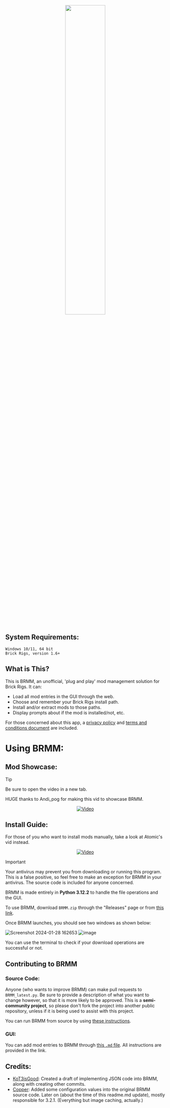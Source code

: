 <p align="center">
  <img src="https://github.com/anonymous-editor/BRMM/assets/74514726/c329ce3c-ad99-4df6-b26e-0437afba4dec" width=50% height=50%>
</p>

## System Requirements:

```
Windows 10/11, 64 bit
Brick Rigs, version 1.6+
```

## What is This?

This is BRMM, an unofficial, 'plug and play' mod management solution for Brick Rigs. It can:
- Load all mod entries in the GUI through the web.
- Choose and remember your Brick Rigs install path.
- Install and/or extract mods to those paths.
- Display prompts about if the mod is installed/not, etc.

For those concerned about this app, a [privacy policy](https://github.com/anonymous-editor/BRMM/blob/main/Documentation/PRIVACYPOLICY.md) and [terms and conditions document](https://github.com/anonymous-editor/BRMM/blob/main/Documentation/T%26C.md) are included.

# Using BRMM:
## Mod Showcase:

> [!TIP]
> Be sure to open the video in a new tab.

HUGE thanks to Andi_pog for making this vid to showcase BRMM.

<p align="center">
  <a href="https://www.youtube.com/watch?v=N1n8hyOlo_k" target="_blank" rel="noopener noreferrer">
     <img src="https://img.youtube.com/vi/N1n8hyOlo_k/maxresdefault.jpg" alt="Video">
  </a>
</p>

## Install Guide:

For those of you who want to install mods manually, take a look at Atomic's vid instead.

<p align="center">
  <a href="https://www.youtube.com/watch?v=a4IIA1PuZEg" target="_blank" rel="noopener noreferrer">
     <img src="https://img.youtube.com/vi/a4IIA1PuZEg/maxresdefault.jpg" alt="Video">
  </a>
</p>

> [!IMPORTANT]
> Your antivirus may prevent you from downloading or running this program. This is a false positive, so feel free to make an exception for BRMM in your antivirus. The source code is included for anyone concerned.

BRMM is made entirely in **Python 3.12.2** to handle the file operations and the GUI.

To use BRMM, download `BRMM.zip` through the "Releases" page or from [this link](https://github.com/anonymous-editor/BRMM/releases/latest).

Once BRMM launches, you should see two windows as shown below:

![Screenshot 2024-01-28 162653](https://github.com/anonymous-editor/BRMM/assets/74514726/30b49672-5f25-4fda-9af5-844e99521adc)
![image](https://github.com/anonymous-editor/BRMM/assets/74514726/4157a823-a96b-4511-9103-d611eb6e6b07)

You can use the terminal to check if your download operations are successful or not.

## Contributing to BRMM

### Source Code:

Anyone (who wants to improve BRMM) can make pull requests to `BRMM_latest.py`. Be sure to provide a description of what you want to change however, so that it is more likely to be approved. This is a **semi-community project**, so please don't fork the project into another public repository, unless if it is being used to assist with this project.

You can run BRMM from source by using [these instructions](https://github.com/anonymous-editor/BRMM/blob/main/Documentation/SOURCECODE.md).

### GUI:

You can add mod entries to BRMM through [this `.md` file](https://github.com/anonymous-editor/BRMM/blob/main/Documentation/JSONEDITING.md). All instructions are provided in the link.

## Credits:
- [KoT3isGood](https://github.com/KoT3isGood): Created a draft of implementing JSON code into BRMM, along with creating other commits.
- [Copper](https://github.com/FateUnix29): Added some configuration values into the original BRMM source code. Later on (about the time of this readme.md update), mostly responsible for 3.2.1. (Everything but image caching, actually.)
